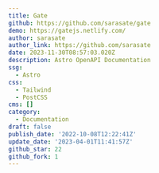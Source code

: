 ```yaml
---
title: Gate
github: https://github.com/sarasate/gate
demo: https://gatejs.netlify.com/
author: sarasate
author_link: https://github.com/sarasate
date: 2023-11-30T08:57:03.020Z
description: Astro OpenAPI Documentation
ssg:
  - Astro
css:
  - Tailwind
  - PostCSS
cms: []
category:
  - Documentation
draft: false
publish_date: '2022-10-08T12:22:41Z'
update_date: '2023-04-01T11:41:57Z'
github_star: 22
github_fork: 1
---
```

